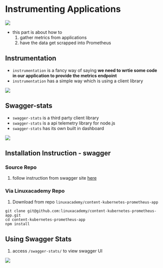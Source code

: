 # Instrumenting Applications

<img src="https://user-images.githubusercontent.com/6856382/222981847-84bb2401-5225-4b3b-b80d-16fdba01811c.png">

- this part is about how to
    1. gather metrics from applications
    2. have the data get scrapped into Prometheus

## Instrumentation

- `instrumentation` is a fancy way of saying **we need to wrtie some code in our application to provide the metrics endpoint**
- `instrumentation` has a simple way which is using a client library

<img src="https://user-images.githubusercontent.com/6856382/222985854-419ed379-e881-4681-811a-81985f505a67.png">


## Swagger-stats
- `swagger-stats` is a third party client library
- `swagger-stats` is a api telemetry library for node.js
- `swagger-stats` has its own built in dashboard

<img src="https://user-images.githubusercontent.com/6856382/222985921-63c6d668-bff6-499d-9e46-1dcf56a77dec.png">

## Installation Instruction - swagger

### Source Repo

1. follow instruction from swagger site [here](https://swaggerstats.io/)

### Via Linuxacademy Repo

1. Download from repo `linuxacademy/content-kubernetes-prometheus-app`

```
git clone git@github.com:linuxacademy/content-kubernetes-prometheus-app.git
cd content-kubernetes-prometheus-app
npm install
```

## Using Swagger Stats

1. access `/swagger-stats/` to view swagger UI

<img src="https://user-images.githubusercontent.com/6856382/222990455-9c294342-9dca-415d-9b4a-fcbb96146fc2.png">


